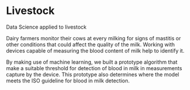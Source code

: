 # Livestock
Data Science applied to livestock

Dairy farmers monitor their cows at every milking for signs of mastitis or other conditions that could affect the quality of the milk. Working with devices capable of measuring the blood content of milk help to identify it.

By making use of machine learning, we built a prototype algorithm that make a suitable threshold for detection of blood in milk in measurements capture by the device. This prototype also determines where the model meets the ISO guideline for blood in milk detection.

